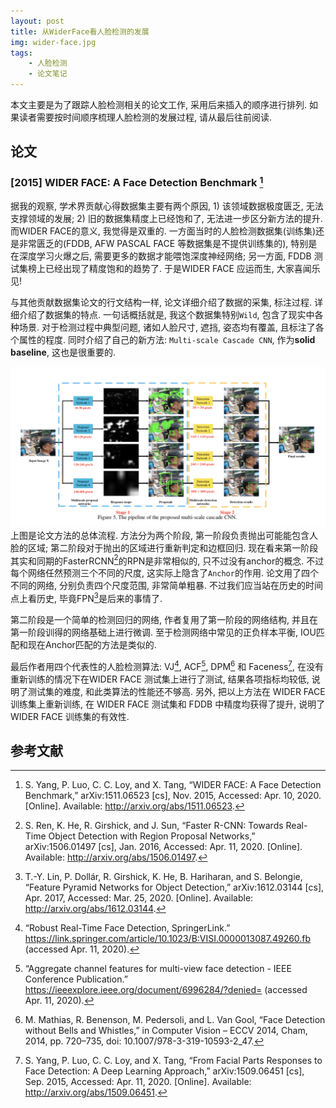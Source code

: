 ```yaml
---
layout: post
title: 从WiderFace看人脸检测的发展
img: wider-face.jpg
tags:
    - 人脸检测
    - 论文笔记
---
```


本文主要是为了跟踪人脸检测相关的论文工作, 采用后来插入的顺序进行排列. 如果读者需要按时间顺序梳理人脸检测的发展过程, 请从最后往前阅读.

## 论文

### **[2015] WIDER FACE: A Face Detection Benchmark** [^1]  
  据我的观察, 学术界贡献心得数据集主要有两个原因, 1) 该领域数据极度匮乏, 无法支撑领域的发展; 2) 旧的数据集精度上已经饱和了, 无法进一步区分新方法的提升.
  而WIDER FACE的意义, 我觉得是双重的. 一方面当时的人脸检测数据集(训练集)还是非常匮乏的(FDDB, AFW PASCAL FACE 等数据集是不提供训练集的), 
  特别是在深度学习火爆之后, 需要更多的数据才能喂饱深度神经网络; 另一方面, FDDB 测试集榜上已经出现了精度饱和的趋势了. 于是WIDER FACE 应运而生, 大家喜闻乐见!
  
  与其他贡献数据集论文的行文结构一样, 论文详细介绍了数据的采集, 标注过程. 详细介绍了数据集的特点. 一句话概括就是, 我这个数据集特别`Wild`, 
  包含了现实中各种场景. 对于检测过程中典型问题, 诸如人脸尺寸, 遮挡, 姿态均有覆盖, 且标注了各个属性的程度. 同时介绍了自己的新方法: `Multi-scale Cascade CNN`, 
  作为**solid baseline**, 这也是很重要的.

  ![](/assets/img/multi-scale-cascade-cnn.png)
  上图是论文方法的总体流程. 方法分为两个阶段, 第一阶段负责抛出可能能包含人脸的区域; 第二阶段对于抛出的区域进行重新判定和边框回归. 现在看来第一阶段其实和同期的FasterRCNN[^2]的RPN是非常相似的, 只不过没有anchor的概念. 不过每个网络任然预测三个不同的尺度, 这实际上隐含了`Anchor`的作用. 论文用了四个不同的网络, 分别负责四个尺度范围, 非常简单粗暴. 不过我们应当站在历史的时间点上看历史, 毕竟FPN[^3]是后来的事情了.

  第二阶段是一个简单的检测回归的网络, 作者复用了第一阶段的网络结构, 并且在第一阶段训得的网络基础上进行微调. 至于检测网络中常见的正负样本平衡, IOU匹配和现在Anchor匹配的方法是类似的.

  最后作者用四个代表性的人脸检测算法: VJ[^4], ACF[^5], DPM[^6] 和 Faceness[^7], 在没有重新训练的情况下在WIDER FACE 测试集上进行了测试, 结果各项指标均较低, 说明了测试集的难度, 和此类算法的性能还不够高. 另外, 把以上方法在 WIDER FACE 训练集上重新训练, 在 WIDER FACE 测试集和 FDDB 中精度均获得了提升, 说明了 WIDER FACE 训练集的有效性. 
  
  


## 参考文献

[^1]: S. Yang, P. Luo, C. C. Loy, and X. Tang, “WIDER FACE: A Face Detection Benchmark,” arXiv:1511.06523 [cs], Nov. 2015, Accessed: Apr. 10, 2020. [Online]. Available: http://arxiv.org/abs/1511.06523.
[^2]: S. Ren, K. He, R. Girshick, and J. Sun, “Faster R-CNN: Towards Real-Time Object Detection with Region Proposal Networks,” arXiv:1506.01497 [cs], Jan. 2016, Accessed: Apr. 11, 2020. [Online]. Available: http://arxiv.org/abs/1506.01497.
[^3]: T.-Y. Lin, P. Dollár, R. Girshick, K. He, B. Hariharan, and S. Belongie, “Feature Pyramid Networks for Object Detection,” arXiv:1612.03144 [cs], Apr. 2017, Accessed: Mar. 25, 2020. [Online]. Available: http://arxiv.org/abs/1612.03144.
[^4]: “Robust Real-Time Face Detection, SpringerLink.” https://link.springer.com/article/10.1023/B:VISI.0000013087.49260.fb (accessed Apr. 11, 2020).
[^5]: “Aggregate channel features for multi-view face detection - IEEE Conference Publication.” https://ieeexplore.ieee.org/document/6996284/?denied= (accessed Apr. 11, 2020).
[^6]: M. Mathias, R. Benenson, M. Pedersoli, and L. Van Gool, “Face Detection without Bells and Whistles,” in Computer Vision – ECCV 2014, Cham, 2014, pp. 720–735, doi: 10.1007/978-3-319-10593-2_47.
[^7]: S. Yang, P. Luo, C. C. Loy, and X. Tang, “From Facial Parts Responses to Face Detection: A Deep Learning Approach,” arXiv:1509.06451 [cs], Sep. 2015, Accessed: Apr. 11, 2020. [Online]. Available: http://arxiv.org/abs/1509.06451.



